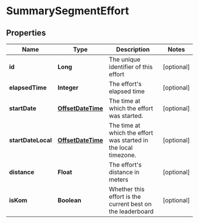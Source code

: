 
# SummarySegmentEffort

## Properties
Name | Type | Description | Notes
------------ | ------------- | ------------- | -------------
**id** | **Long** | The unique identifier of this effort |  [optional]
**elapsedTime** | **Integer** | The effort&#39;s elapsed time |  [optional]
**startDate** | [**OffsetDateTime**](OffsetDateTime.md) | The time at which the effort was started. |  [optional]
**startDateLocal** | [**OffsetDateTime**](OffsetDateTime.md) | The time at which the effort was started in the local timezone. |  [optional]
**distance** | **Float** | The effort&#39;s distance in meters |  [optional]
**isKom** | **Boolean** | Whether this effort is the current best on the leaderboard |  [optional]



